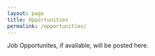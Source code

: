 ```yaml
---
layout: page
title: Opportunities
permalink: /opportunities/
---
```


Job Opportunites, if available, will be posted here. 
